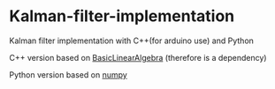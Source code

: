 # Kalman-filter-implementation
Kalman filter implementation with C++(for arduino use) and Python

C++ version based on [BasicLinearAlgebra](https://github.com/tomstewart89/BasicLinearAlgebra)
(therefore is a dependency)

Python version based on [numpy](http://www.numpy.org/)
